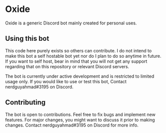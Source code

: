 # Oxide
Oxide is a generic Discord bot mainly created for personal uses.

## Using this bot
This code here purely exists so others can contribute. I do not intend to make this bot a
self hostable bot yet nor do I plan to do so anytime in future. If you want to self host,
bear in mind that you will not get any support regarding that on this repository or relevant
Discord servers.

The bot is currently under active development and is restricted to limited usage only. If you
would like to use or test this bot, Contact nerdguyahmad#3195 on Discord.

## Contributing
The bot is open to contributions. Feel free to fix bugs and implement new features. For major
changes, you might want to discuss it prior to making changes. Contact nerdguyahmad#3195 on
Discord for more info.
